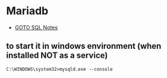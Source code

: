 # Mariadb

+ [GOTO SQL Notes](readme.md)

## to start it in windows environment (when installed NOT as a service)

```C:\WINDOWS\system32>mysqld.exe --console```
